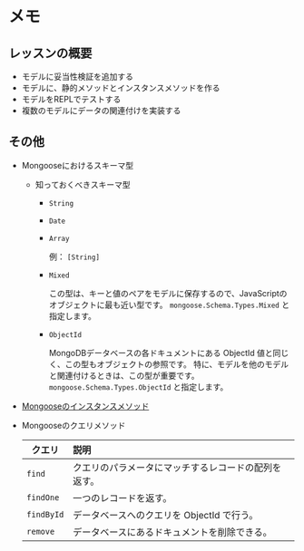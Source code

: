 # メモ

## レッスンの概要

- モデルに妥当性検証を追加する
- モデルに、静的メソッドとインスタンスメソッドを作る
- モデルをREPLでテストする
- 複数のモデルにデータの関連付けを実装する

## その他

- Mongooseにおけるスキーマ型

  - 知っておくべきスキーマ型

    - `String`
    - `Date`
    - `Array`

      例： `[String]`

    - `Mixed`

      この型は、キーと値のペアをモデルに保存するので、JavaScriptのオブジェクトに最も近い型です。
      `mongoose.Schema.Types.Mixed` と指定します。

    - `ObjectId`

      MongoDBデータベースの各ドキュメントにある ObjectId 値と同じく、この型もオブジェクトの参照です。
      特に、モデルを他のモデルと関連付けるときは、この型が重要です。
      `mongoose.Schema.Types.ObjectId` と指定します。

- [Mongooseのインスタンスメソッド](https://mongoosejs.com/docs/guide.html#methods)

- Mongooseのクエリメソッド

  | クエリ | 説明 |
  | --- | :--- |
  | `find` | クエリのパラメータにマッチするレコードの配列を返す。 |
  | `findOne` | 一つのレコードを返す。 |
  | `findById` | データベースへのクエリを ObjectId で行う。 |
  | `remove` | データベースにあるドキュメントを削除できる。 |
